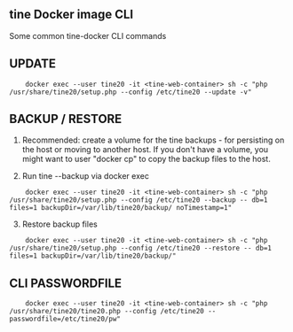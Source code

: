 tine Docker image CLI
---

Some common tine-docker CLI commands

## UPDATE

~~~
    docker exec --user tine20 -it <tine-web-container> sh -c "php /usr/share/tine20/setup.php --config /etc/tine20 --update -v"
~~~

## BACKUP / RESTORE

1) Recommended: create a volume for the tine backups - for persisting on the host or moving to another host.
If you don't have a volume, you might want to user "docker cp" to copy the backup files to the host.

2) Run tine --backup via docker exec
~~~
    docker exec --user tine20 -it <tine-web-container> sh -c "php /usr/share/tine20/setup.php --config /etc/tine20 --backup -- db=1 files=1 backupDir=/var/lib/tine20/backup/ noTimestamp=1"
~~~

3) Restore backup files 
~~~
    docker exec --user tine20 -it <tine-web-container> sh -c "php /usr/share/tine20/setup.php --config /etc/tine20 --restore -- db=1 files=1 backupDir=/var/lib/tine20/backup/"
~~~

## CLI PASSWORDFILE

~~~
    docker exec --user tine20 -it <tine-web-container> sh -c "php /usr/share/tine20/tine20.php --config /etc/tine20 --passwordfile=/etc/tine20/pw"
~~~
